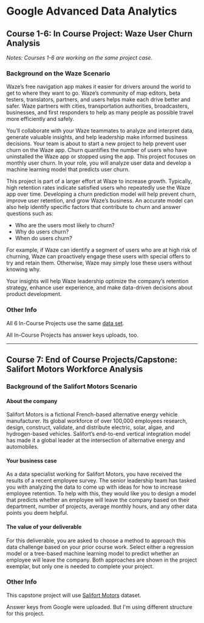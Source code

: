 # Google Advanced Data Analytics 

## Course 1-6: In Course Project: Waze User Churn Analysis

*Notes: Courses 1-6 are working on the same project case.*

### Background on the Waze Scenario

Waze’s free navigation app makes it easier for drivers around the world to get to where they want to go. Waze’s community of map editors, beta testers, translators, partners, and users helps make each drive better and safer. Waze partners with cities, transportation authorities, broadcasters, businesses, and first responders to help as many people as possible travel more efficiently and safely. 

You’ll collaborate with your Waze teammates to analyze and interpret data, generate valuable insights, and help leadership make informed business decisions. Your team is about to start a new project to help prevent user churn on the Waze app. Churn quantifies the number of users who have uninstalled the Waze app or stopped using the app. This project focuses on monthly user churn. In your role, you will analyze user data and develop a machine learning model that predicts user churn. 

This project is part of a larger effort at Waze to increase growth. Typically, high retention rates indicate satisfied users who repeatedly use the Waze app over time. Developing a churn prediction model will help prevent churn, improve user retention, and grow Waze’s business. An accurate model can also help identify specific factors that contribute to churn and answer questions such as: 

- Who are the users most likely to churn?
- Why do users churn? 
- When do users churn? 

For example, if Waze can identify a segment of users who are at high risk of churning, Waze can proactively engage these users with special offers to try and retain them. Otherwise, Waze may simply lose these users without knowing why. 

Your insights will help Waze leadership optimize the company’s retention strategy, enhance user experience, and make data-driven decisions about product development.  

### Other Info

All 6 In-Course Projects use the same [data set](./waze_dataset.csv).

All In-Course Projects has answer keys uploads, too.

---

## Course 7: End of Course Projects/Capstone: Salifort Motors Workforce Analysis

### Background of the Salifort Motors Scenario

#### About the company
Salifort Motors is a fictional French-based alternative energy vehicle manufacturer. Its global workforce of over 100,000 employees research, design, construct, validate, and distribute electric, solar, algae, and hydrogen-based vehicles. Salifort’s end-to-end vertical integration model has made it a global leader at the intersection of alternative energy and automobiles.        

#### Your business case
As a data specialist working for Salifort Motors, you have received the results of a recent employee survey. The senior leadership team has tasked you with analyzing the data to come up with ideas for how to increase employee retention. To help with this, they would like you to design a model that predicts whether an employee will leave the company based on their  department, number of projects, average monthly hours, and any other data points you deem helpful. 

#### The value of your deliverable
For this deliverable, you are asked to choose a method to approach this data challenge based on your prior course work. Select either a regression model or a tree-based machine learning model to predict whether an employee will leave the company. Both approaches are shown in the project exemplar, but only one is needed to complete your project.

### Other Info

This capstone project will use [Salifort Motors](./HR_capstone_dataset.csv) dataset.

Answer keys from Google were uploaded. But I'm using different structure for this project.


